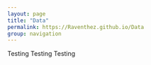 ```yaml
---
layout: page
title: "Data"
permalink: https://Raventhez.github.io/Data
group: navigation
---
```

Testing Testing Testing